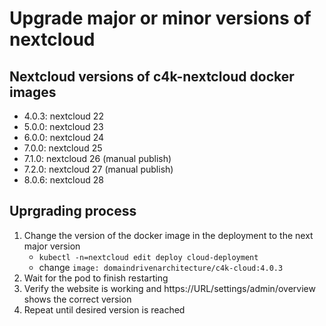 # Upgrade major or minor versions of nextcloud

## Nextcloud versions of c4k-nextcloud docker images

- 4.0.3: nextcloud 22
- 5.0.0: nextcloud 23
- 6.0.0: nextcloud 24
- 7.0.0: nextcloud 25
- 7.1.0: nextcloud 26 (manual publish)
- 7.2.0: nextcloud 27 (manual publish)
- 8.0.6: nextcloud 28

## Uprgrading process

1. Change the version of the docker image in the deployment to the next major version
    - `kubectl -n=nextcloud edit deploy cloud-deployment`
    - change `image: domaindrivenarchitecture/c4k-cloud:4.0.3`
2. Wait for the pod to finish restarting
3. Verify the website is working and https://URL/settings/admin/overview shows the correct version
4. Repeat until desired version is reached
